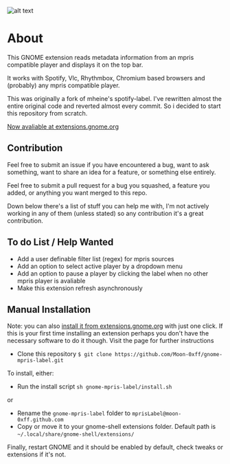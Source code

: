 ![alt text](https://github.com/Moon-0xff/gnome-mpris-label/raw/main/screenshot.png "extension screenshot")

# About
This GNOME extension reads metadata information from an mpris compatible player and displays it on the top bar.

It works with Spotify, Vlc, Rhythmbox, Chromium based browsers and (probably) any mpris compatible player.

This was originally a fork of mheine's spotify-label. I've rewritten almost the entire original code and reverted almost every commit. So i decided to start this repository from scratch.

[Now avaliable at extensions.gnome.org](https://extensions.gnome.org/extension/4928/mpris-label)

## Contribution

Feel free to submit an issue if you have encountered a bug, want to ask something, want to share an idea for a feature, or something else entirely.

Feel free to submit a pull request for a bug you squashed, a feature you added, or anything you want merged to this repo.

Down below there's a list of stuff you can help me with, I'm not actively working in any of them (unless stated) so any contribution it's a great contribution.

## To do List / Help Wanted

- Add a user definable filter list (regex) for mpris sources
- Add an option to select active player by a dropdown menu
- Add an option to pause a player by clicking the label when no other mpris player is avaliable
- Make this extension refresh asynchronously

## Manual Installation
Note: you can also [install it from extensions.gnome.org](https://extensions.gnome.org/extension/4928/mpris-label) with just one click. If this is your first time installing an extension perhaps you don't have the necessary software to do it though. Visit the page for further instructions

- Clone this repository `$ git clone https://github.com/Moon-0xff/gnome-mpris-label.git`

To install, either:
- Run the install script `sh gnome-mpris-label/install.sh`

or

- Rename the `gnome-mpris-label` folder to `mprisLabel@moon-0xff.github.com`
- Copy or move it to your gnome-shell extensions folder. Default path is `~/.local/share/gnome-shell/extensions/`

Finally, restart GNOME and it should be enabled by default, check tweaks or extensions if it's not.

